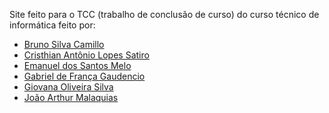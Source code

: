 Site feito para o TCC (trabalho de conclusão de curso) do curso técnico de informática
feito por:
* [Bruno Silva Camillo](https://github.com/bStarFall) 
* [Cristhian Antônio Lopes Satiro](https://www.linkedin.com/in/cristhian-satiro-403625272/)
* [Emanuel dos Santos Melo](www.linkedin.com/in/emanueldossantosmelo)
* [Gabriel de França Gaudencio](https://www.linkedin.com/in/gabriel-de-fran%C3%A7a-gaudencio-938a21211/)
* [Giovana Oliveira Silva](https://www.linkedin.com/in/giovana-oliveira-897b2a274)
* [João Arthur Malaquias](https://www.linkedin.com/in/jo%C3%A3o-arthur-malaquias-fran%C3%A7a-68033b253/)
